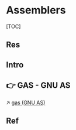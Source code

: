 # Assemblers

[TOC]



## Res


## Intro

## 👉 GAS - GNU AS
↗ [gas (GNU AS)](GCC%20(The%20GNU%20Compiler%20Collection)/gas%20(GNU%20AS)/gas%20(GNU%20AS).md)



## Ref

